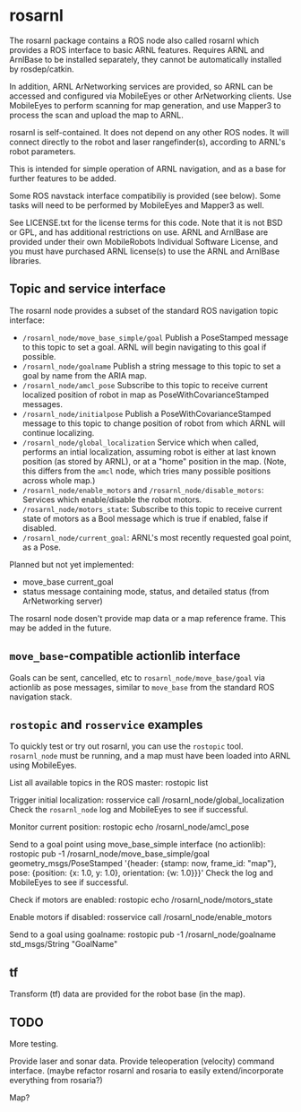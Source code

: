rosarnl
========

The rosarnl package contains a ROS node also called rosarnl which provides a
ROS interface to basic ARNL features. Requires ARNL and ArnlBase to be
installed separately, they cannot be automatically installed by rosdep/catkin.
 
In addition, ARNL ArNetworking services are provided, so ARNL can be accessed
and configured via MobileEyes or other ArNetworking clients. Use MobileEyes
to perform scanning for map generation, and use Mapper3 to process the scan
and upload the map to ARNL.

rosarnl is self-contained. It does not depend on any other ROS nodes. It will
connect directly to the robot and laser rangefinder(s), according to ARNL's
robot parameters.

This is intended for simple operation of ARNL navigation, and as a base for
further features to be added.

Some ROS navstack interface compatibiliy is provided (see below).  Some tasks
will need to be performed by MobileEyes and Mapper3 as well. 

See LICENSE.txt for the license terms for this code.  Note that it is not
BSD or GPL, and has additional restrictions on use.
ARNL and ArnlBase are provided under their own MobileRobots Individual 
Software License, and you must have purchased ARNL license(s) to use
the ARNL and ArnlBase libraries.

Topic and service interface
---------------------------
The rosarnl node provides a subset of the standard ROS navigation topic
interface:
 * `/rosarnl_node/move_base_simple/goal`       Publish a PoseStamped message to
    this topic to set a goal. ARNL will begin navigating to this goal if
    possible. 
 * `/rosarnl_node/goalname`   Publish a string message to this topic to set a goal by
   name from the ARIA map.
 * `/rosarnl_node/amcl_pose`  Subscribe to this topic to receive current
   localized position of robot in map as PoseWithCovarianceStamped messages.
 * `/rosarnl_node/initialpose` Publish a PoseWithCovarianceStamped message to
   this topic to change position of robot from which ARNL will continue
   localizing.
 * `/rosarnl_node/global_localization` Service which when called, performs an
   intial localization, assuming robot is either at last known position (as
   stored by ARNL), or at a "home" position in the map. (Note, this differs from
   the `amcl` node, which tries many possible positions across whole map.)
 * `/rosarnl_node/enable_motors` and `/rosarnl_node/disable_motors`: Services
  which  enable/disable the robot motors.
 * `/rosarnl_node/motors_state`: Subscribe to this topic to receive current
   state of motors as a Bool message which is true if enabled, false if disabled.
 * `/rosarnl_node/current_goal`: ARNL's most recently requested goal point, as a Pose.

Planned but not yet implemented:
  * move_base current_goal
  * status message containing mode, status, and detailed status (from ArNetworking server)

The rosarnl node dosen't provide map data or a map reference frame. This may be added
in the future.

`move_base`-compatible actionlib interface
------------------------------------------
Goals can be sent, cancelled, etc to `rosarnl_node/move_base/goal` via actionlib as pose messages,
similar to `move_base` from the standard ROS navigation stack.

`rostopic` and `rosservice` examples
------------------------------------
To quickly test or try out rosarnl, you can use the `rostopic` tool.
`rosarnl_node` must be running, and a map must have been loaded into ARNL using
MobileEyes.

List all available topics in the ROS master:
  rostopic list

Trigger initial localization:
  rosservice call /rosarnl_node/global_localization
Check the `rosarnl_node` log and MobileEyes to see if successful.

Monitor current position:
   rostopic echo /rosarnl_node/amcl_pose

Send to a goal point using move_base_simple interface (no actionlib):
  rostopic pub -1 /rosarnl_node/move_base_simple/goal geometry_msgs/PoseStamped '{header: {stamp: now, frame_id: "map"}, pose: {position: {x: 1.0, y: 1.0}, orientation: {w: 1.0}}}'
Check the log and MobileEyes to see if successful.

Check if motors are enabled:
  rostopic echo /rosarnl_node/motors_state

Enable motors if disabled:
   rosservice call /rosarnl_node/enable_motors

Send to a goal using goalname:
  rostopic pub -1 /rosarnl_node/goalname std_msgs/String "GoalName"


tf
--
Transform (tf) data are provided for the robot base (in the map).


TODO
----

More testing.  

Provide laser and sonar data.
Provide teleoperation (velocity) command interface.
(maybe refactor rosarnl and rosaria to easily extend/incorporate everything from
rosaria?)

Map?
